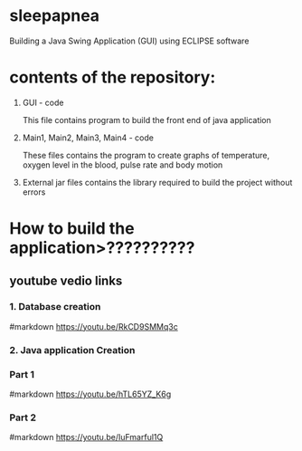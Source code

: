 # sleepapnea
Building a Java Swing Application (GUI) using ECLIPSE software

# contents of the repository:
   1. GUI - code
        
        This file contains program to build the front end of java application
        
   2. Main1, Main2, Main3, Main4 - code
         
         These files contains the program to create graphs of temperature, oxygen level in the blood, pulse rate and body motion
         
   3. External jar files contains  the library required to build the project without errors
   
   # How to build the application>??????????

## youtube vedio links

### 1. Database creation
#markdown
         https://youtu.be/RkCD9SMMq3c

### 2. Java application Creation

###                Part 1
#markdown
         https://youtu.be/hTL65YZ_K6g
         
###                Part 2  
#markdown
         https://youtu.be/IuFmarful1Q
